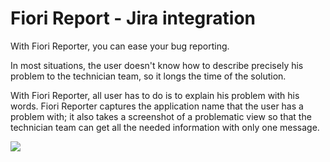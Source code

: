 # Fiori Report - Jira integration

With Fiori Reporter, you can ease your bug reporting. 

In most situations, the user doesn't know how to describe precisely his problem to the technician team, so it longs the time of the solution. 

With Fiori Reporter, all user has to do is to explain his problem with his words. Fiori Reporter captures the application name that the user has a problem with; it also takes a screenshot of a problematic view so that the technician team can get all the needed information with only one message.

![](/res/fiori-reporter.gif)